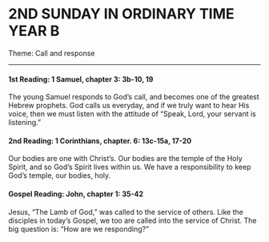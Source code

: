 # 2ND SUNDAY IN ORDINARY TIME YEAR B
Theme: Call and response

---

#### 1st Reading: 1 Samuel, chapter 3: 3b-10, 19

The young Samuel responds to God’s call, and becomes one of the greatest Hebrew prophets. God calls us everyday, and if we truly want to hear His voice, then we must listen with the attitude of “Speak, Lord, your servant is listening.”

#### 2nd Reading: 1 Corinthians, chapter. 6: 13c-15a, 17-20

Our bodies are one with Christ’s. Our bodies are the temple of the Holy Spirit, and so God’s Spirit lives within us. We have a responsibility to keep God’s temple, our bodies, holy.

#### Gospel Reading: John, chapter 1: 35-42

Jesus, “The Lamb of God,” was called to the service of others. Like the disciples in today’s Gospel, we too are called into the service of Christ. The big question is: “How are we responding?”